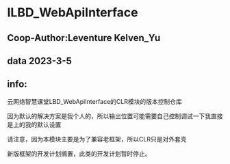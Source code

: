 # ILBD_WebApiInterface

## Coop-Author:Leventure Kelven_Yu
## data 2023-3-5
## info:

 云网络智慧课堂LBD_WebApiInterface的CLR模块的版本控制仓库
 
 因为默认的解决方案是我个人的，所以输出位置可能需要自己控制调试一下我直接是上的我的默认设置

请注意，因为本模块主要是为了兼容老框架，所以CLR只是对外套壳

新版框架的开发计划搁置，此类的开发计划暂时停止。
